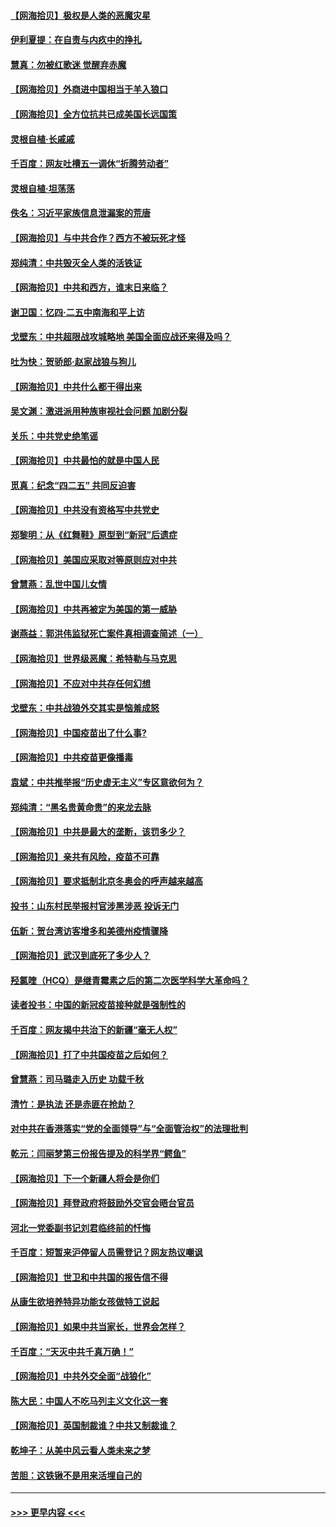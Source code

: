 #### [【网海拾贝】极权是人类的恶魔灾星](../pages/nsc993/n12910697.md?t=04290652) 
#### [伊利夏提：在自责与内疚中的挣扎](../pages/nsc993/n12910493.md?t=04290652) 
#### [慧真：勿被红歌迷 觉醒弃赤魔](../pages/nsc993/n12910485.md?t=04290652) 
#### [【网海拾贝】外商进中国相当于羊入狼口](../pages/nsc993/n12908274.md?t=04290652) 
#### [【网海拾贝】全方位抗共已成美国长远国策](../pages/nsc993/n12906878.md?t=04290652) 
#### [灵根自植‧长戚戚](../pages/nsc993/n12905585.md?t=04290652) 
#### [千百度：网友吐槽五一调休“折腾劳动者”](../pages/nsc993/n12905934.md?t=04290652) 
#### [灵根自植‧坦荡荡](../pages/nsc993/n12905562.md?t=04290652) 
#### [佚名：习近平家族信息泄漏案的荒唐](../pages/nsc993/n12904705.md?t=04290652) 
#### [【网海拾贝】与中共合作？西方不被玩死才怪](../pages/nsc993/n12903873.md?t=04290652) 
#### [郑纯清：中共毁灭全人类的活铁证](../pages/nsc993/n12903785.md?t=04290652) 
#### [【网海拾贝】中共和西方，谁末日来临？](../pages/nsc993/n12903482.md?t=04290652) 
#### [谢卫国：忆四‧二五中南海和平上访](../pages/nsc993/n12902192.md?t=04290652) 
#### [戈壁东：中共超限战攻城略地 美国全面应战还来得及吗？](../pages/nsc993/n12902297.md?t=04290652) 
#### [吐为快：贺骄郎‧赵家战狼与狗儿](../pages/nsc993/n12902280.md?t=04290652) 
#### [【网海拾贝】中共什么都干得出来](../pages/nsc993/n12897500.md?t=04290652) 
#### [吴文渊：激进派用种族审视社会问题 加剧分裂](../pages/nsc993/n12893881.md?t=04290652) 
#### [关乐：中共党史绝笔谣](../pages/nsc993/n12897270.md?t=04290652) 
#### [【网海拾贝】中共最怕的就是中国人民](../pages/nsc993/n12894705.md?t=04290652) 
#### [觅真：纪念“四二五” 共同反迫害](../pages/nsc993/n12894553.md?t=04290652) 
#### [【网海拾贝】中共没有资格写中共党史](../pages/nsc993/n12892231.md?t=04290652) 
#### [郑黎明：从《红舞鞋》原型到“新冠”后遗症](../pages/nsc993/n12890469.md?t=04290652) 
#### [【网海拾贝】美国应采取对等原则应对中共](../pages/nsc993/n12889176.md?t=04290652) 
#### [曾慧燕：乱世中国儿女情](../pages/nsc993/n12887931.md?t=04290652) 
#### [【网海拾贝】中共再被定为美国的第一威胁](../pages/nsc993/n12887580.md?t=04290652) 
#### [谢燕益：郭洪伟监狱死亡案件真相调查简述（一）](../pages/nsc993/n12885648.md?t=04290652) 
#### [【网海拾贝】世界级恶魔：希特勒与马克思](../pages/nsc993/n12884062.md?t=04290652) 
#### [【网海拾贝】不应对中共存任何幻想](../pages/nsc993/n12881460.md?t=04290652) 
#### [戈壁东：中共战狼外交其实是恼羞成怒](../pages/nsc993/n12880392.md?t=04290652) 
#### [【网海拾贝】中国疫苗出了什么事?](../pages/nsc993/n12879124.md?t=04290652) 
#### [【网海拾贝】中共疫苗更像播毒](../pages/nsc993/n12876631.md?t=04290652) 
#### [袁斌：中共推举报“历史虚无主义”专区意欲何为？](../pages/nsc993/n12876530.md?t=04290652) 
#### [郑纯清：“黑名贵黄命贵”的来龙去脉](../pages/nsc993/n12875589.md?t=04290652) 
#### [【网海拾贝】中共是最大的垄断，该罚多少？](../pages/nsc993/n12874006.md?t=04290652) 
#### [【网海拾贝】亲共有风险，疫苗不可靠](../pages/nsc993/n12872224.md?t=04290652) 
#### [【网海拾贝】要求抵制北京冬奥会的呼声越来越高](../pages/nsc993/n12868962.md?t=04290652) 
#### [投书：山东村民举报村官涉黑涉恶 投诉无门](../pages/nsc993/n12869726.md?t=04290652) 
#### [伍新：贺台湾访客增多和美德州疫情骤降](../pages/nsc993/n12865651.md?t=04290652) 
#### [【网海拾贝】武汉到底死了多少人？](../pages/nsc993/n12863707.md?t=04290652) 
#### [羟氯喹（HCQ）是继青霉素之后的第二次医学科学大革命吗？](../pages/nsc993/n12638564.md?t=04290652) 
#### [读者投书：中国的新冠疫苗接种就是强制性的](../pages/nsc993/n12859932.md?t=04290652) 
#### [千百度：网友揭中共治下的新疆“毫无人权”](../pages/nsc993/n12858385.md?t=04290652) 
#### [【网海拾贝】打了中共国疫苗之后如何？](../pages/nsc993/n12857866.md?t=04290652) 
#### [曾慧燕：司马璐走入历史 功载千秋](../pages/nsc993/n12856996.md?t=04290652) 
#### [清竹：是执法 还是赤匪在抢劫？](../pages/nsc993/n12856952.md?t=04290652) 
#### [对中共在香港落实“党的全面领导”与“全面管治权”的法理批判](../pages/nsc993/n12856929.md?t=04290652) 
#### [乾元：闫丽梦第三份报告提及的科学界“鳄鱼”](../pages/nsc993/n12855985.md?t=04290652) 
#### [【网海拾贝】下一个新疆人将会是你们](../pages/nsc993/n12855864.md?t=04290652) 
#### [【网海拾贝】拜登政府将鼓励外交官会晤台官员](../pages/nsc993/n12853615.md?t=04290652) 
#### [河北一党委副书记刘君临终前的忏悔](../pages/nsc993/n12849420.md?t=04290652) 
#### [千百度：短暂来沪停留人员需登记？网友热议嘲讽](../pages/nsc993/n12853497.md?t=04290652) 
#### [【网海拾贝】世卫和中共国的报告信不得](../pages/nsc993/n12850902.md?t=04290652) 
#### [从康生欲培养特异功能女孩做特工说起](../pages/nsc993/n12849289.md?t=04290652) 
#### [【网海拾贝】如果中共当家长，世界会怎样？](../pages/nsc993/n12848436.md?t=04290652) 
#### [千百度：“天灭中共千真万确！”](../pages/nsc993/n12845659.md?t=04290652) 
#### [【网海拾贝】中共外交全面“战狼化”](../pages/nsc993/n12845607.md?t=04290652) 
#### [陈大民：中国人不吃马列主义文化这一套](../pages/nsc993/n12842496.md?t=04290652) 
#### [【网海拾贝】英国制裁谁？中共又制裁谁？](../pages/nsc993/n12840909.md?t=04290652) 
#### [乾坤子：从美中风云看人类未来之梦](../pages/nsc993/n12840590.md?t=04290652) 
#### [苦胆：这铁锹不是用来活埋自己的](../pages/nsc993/n12839512.md?t=04290652) 

----
#### [ >>> 更早内容 <<< ](../indexes/nsc993-earlier.md)
